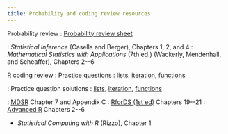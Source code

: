 ```yaml
---
title: Probability and coding review resources
---
```


Probability review
: [Probability review sheet](https://sta379-s25.github.io/resources/probability_review.pdf)

: *Statistical Inference* (Casella and Berger), Chapters 1, 2, and 4
: *Mathematical Statistics with Applications* (7th ed.) (Wackerly, Mendenhall, and Scheaffer), Chapters 2--6

R coding review
: Practice questions
  : [lists](https://sta379-s25.github.io/practice_questions/pq_lists.html), [iteration](https://sta379-s25.github.io/practice_questions/pq_iteration.html), [functions](https://sta379-s25.github.io/practice_questions/pq_functions.html)

: Practice question solutions
  : [lists](https://sta379-s25.github.io/practice_questions/pq_lists_solutions.html), [iteration](https://sta379-s25.github.io/practice_questions/pq_iteration_solutions.html), [functions](https://sta379-s25.github.io/practice_questions/pq_functions_solutions.html)

: [MDSR](https://mdsr-book.github.io/mdsr3e/) Chapter 7 and Appendix C
: [RforDS (1st ed)](https://r4ds.had.co.nz/index.html) Chapters 19--21
: [Advanced R](https://adv-r.hadley.nz/index.html) Chapters 2--6
* *Statistical Computing with R* (Rizzo), Chapter 1
